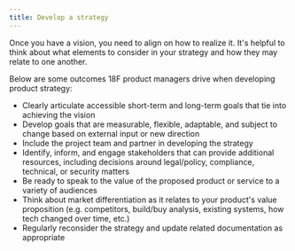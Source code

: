 ```yaml
---
title: Develop a strategy
---
```


Once you have a vision, you need to align on how to realize it. It's helpful to think about what elements to consider in your strategy and how they may relate to one another.

Below are some outcomes 18F product managers drive when developing product strategy:

- Clearly articulate accessible short-term and long-term goals that tie into achieving the vision
- Develop goals that are measurable, flexible, adaptable, and subject to change based on external input or new direction
- Include the project team and partner in developing the strategy
- Identify, inform, and engage stakeholders that can provide additional resources, including decisions around legal/policy, compliance, technical, or security matters
- Be ready to speak to the value of the proposed product or service to a variety of audiences
- Think about market differentiation as it relates to your product's value proposition (e.g. competitors, build/buy analysis, existing systems, how tech changed over time, etc.)
- Regularly reconsider the strategy and update related documentation as appropriate
